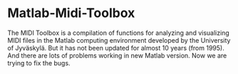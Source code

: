 # Matlab-Midi-Toolbox
The MIDI Toolbox is a compilation of functions for analyzing and visualizing MIDI files in the Matlab computing environment developed by the University of Jyväskylä. But it has not been updated for almost 10 years (from 1995). And there are lots of problems working in new Matlab version. Now we are trying to fix the bugs.

